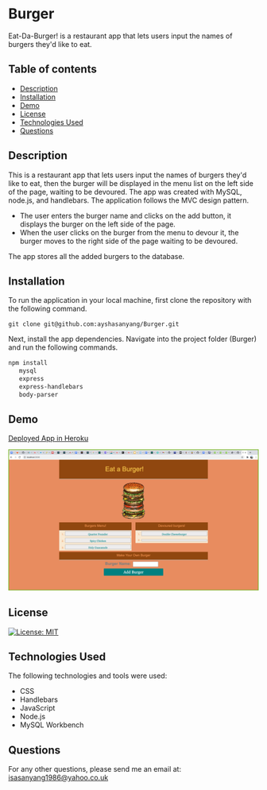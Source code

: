 # Burger

Eat-Da-Burger! is a restaurant app that lets users input the names of burgers they'd like to eat.

## Table of contents

- [Description](#description)
- [Installation](#installation)
- [Demo](#demo)
- [License](#license)
- [Technologies Used](#technologies-used)
- [Questions](#questions)

## Description

This is a restaurant app that lets users input the names of burgers they'd like to eat, then the burger will be displayed in the menu list on the left side of the page, waiting to be devoured. The app was created with MySQL, node.js, and handlebars. The application follows the MVC design pattern.

- The user enters the burger name and clicks on the add button, it displays the burger on the left side of the page.
- When the user clicks on the burger from the menu to devour it, the burger moves to the right side of the page waiting to be devoured.

The app stores all the added burgers to the database.

## Installation

To run the application in your local machine, first clone the repository with the following command.

```
git clone git@github.com:ayshasanyang/Burger.git
```

Next, install the app dependencies.
Navigate into the project folder (Burger) and run the following commands.

```
npm install
   mysql
   express
   express-handlebars
   body-parser
```

## Demo

[Deployed App in Heroku](https://sleepy-reaches-91541.herokuapp.com/)

![Burger](public/assets/img/app.png)

## License

[![License: MIT](https://img.shields.io/badge/License-MIT-yellow.svg)](https://opensource.org/licenses/MIT)

## Technologies Used

The following technologies and tools were used:

- CSS
- Handlebars
- JavaScript
- Node.js
- MySQL Workbench

## Questions

For any other questions, please send me an email at: isasanyang1986@yahoo.co.uk
